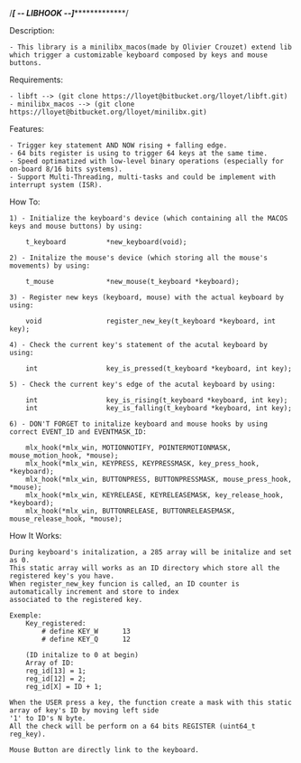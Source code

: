 /*********************************************[ -- LIBHOOK --]**********************************************************/

Description: 

	- This library is a minilibx_macos(made by Olivier Crouzet) extend lib which trigger a customizable keyboard composed by keys and mouse buttons.

Requirements:

	- libft --> (git clone https://lloyet@bitbucket.org/lloyet/libft.git)
	- minilibx_macos --> (git clone https://lloyet@bitbucket.org/lloyet/minilibx.git)

Features:

	- Trigger key statement AND NOW rising + falling edge.
	- 64 bits register is using to trigger 64 keys at the same time.
	- Speed optimatized with low-level binary operations (especially for on-board 8/16 bits systems).
	- Support Multi-Threading, multi-tasks and could be implement with interrupt system (ISR).

How To:

	1) - Initialize the keyboard's device (which containing all the MACOS keys and mouse buttons) by using:

		t_keyboard			*new_keyboard(void);

	2) - Initalize the mouse's device (which storing all the mouse's movements) by using:

		t_mouse				*new_mouse(t_keyboard *keyboard);

	3) - Register new keys (keyboard, mouse) with the actual keyboard by using:

		void				register_new_key(t_keyboard *keyboard, int key);
	
	4) - Check the current key's statement of the acutal keyboard by using:

		int					key_is_pressed(t_keyboard *keyboard, int key);

	5) - Check the current key's edge of the acutal keyboard by using:

		int					key_is_rising(t_keyboard *keyboard, int key);
		int					key_is_falling(t_keyboard *keyboard, int key);

	6) - DON'T FORGET to initalize keyboard and mouse hooks by using correct EVENT_ID and EVENTMASK_ID:

		mlx_hook(*mlx_win, MOTIONNOTIFY, POINTERMOTIONMASK, mouse_motion_hook, *mouse);
		mlx_hook(*mlx_win, KEYPRESS, KEYPRESSMASK, key_press_hook, *keyboard);
		mlx_hook(*mlx_win, BUTTONPRESS, BUTTONPRESSMASK, mouse_press_hook, *mouse);
		mlx_hook(*mlx_win, KEYRELEASE, KEYRELEASEMASK, key_release_hook, *keyboard);
		mlx_hook(*mlx_win, BUTTONRELEASE, BUTTONRELEASEMASK, mouse_release_hook, *mouse);

How It Works:

	During keyboard's initalization, a 285 array will be initalize and set as 0.
	This static array will works as an ID directory which store all the registered key's you have.
	When register_new_key funcion is called, an ID counter is automatically increment and store to index
	associated to the registered key.

	Exemple:		
		Key_registered:
			# define KEY_W		13
			# define KEY_Q		12
		
		(ID initalize to 0 at begin)
		Array of ID:
		reg_id[13] = 1; 
		reg_id[12] = 2;
		reg_id[X] = ID + 1;

	When the USER press a key, the function create a mask with this static array of key's ID by moving left side
	'1' to ID's N byte.
	All the check will be perform on a 64 bits REGISTER (uint64_t reg_key).

	Mouse Button are directly link to the keyboard.
